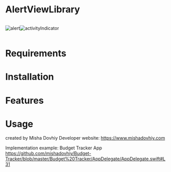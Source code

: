 # AlertViewLibrary

<div style="display:flex;flex-direction: row;">

![alert](https://github.com/mishadovhiy/AlertViewLibrary/assets/44978117/4528b64f-7b93-48c6-b90f-c1a784995cf9)

![activityIndicator](https://github.com/mishadovhiy/AlertViewLibrary/assets/44978117/61b6ca7f-a91b-434b-94fe-de278a0d8ef5)

</div>

# Requirements

# Installation

# Features

# Usage

created by Misha Dovhiy 
Developer website: https://www.mishadovhiy.com

Implementation example: Budget Tracker App https://github.com/mishadovhiy/Budget-Tracker/blob/master/Budget%20Tracker/AppDelegate/AppDelegate.swift#L31


